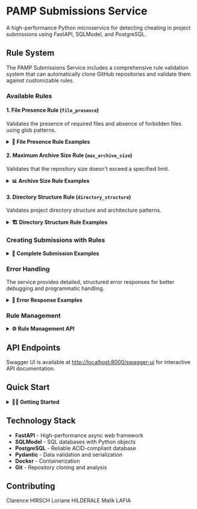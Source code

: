 # PAMP Submissions Service

A high-performance Python microservice for detecting cheating in project submissions using FastAPI, SQLModel, and PostgreSQL.

## Rule System

The PAMP Submissions Service includes a comprehensive rule validation system that can automatically clone GitHub repositories and validate them against customizable rules.

### Available Rules

#### 1. File Presence Rule (`file_presence`)
Validates the presence of required files and absence of forbidden files using glob patterns.

<details>
<summary><strong>📖 File Presence Rule Examples</strong></summary>

**Basic Usage:**
```json
{
  "name": "file_presence",
  "params": {
    "must_exist": ["README*", "*.md"],
    "forbidden": ["*.tmp", "*.log", "*.class"]
  }
}
```

**Advanced Patterns:**
```json
{
  "name": "file_presence",
  "params": {
    "must_exist": [
      "README*",
      "package.json",
      "src/**/*.py",
      "docs/*.md"
    ],
    "forbidden": [
      "*.tmp",
      "*.log", 
      "*.class",
      "*.exe",
      "node_modules/*",
      "__pycache__/*",
      "*.pyc"
    ]
  }
}
```

**Error Response Example:**
```json
{
  "detail": {
    "validation_failed": true,
    "errors": [
      {
        "code": "missingRequiredFiles",
        "missing_files": ["README.md", "package.json"],
        "patterns": ["README*", "package.json"],
        "message": "Missing required files: README.md, package.json"
      },
      {
        "code": "forbiddenFilesFound",
        "forbidden_files": ["temp.log"],
        "patterns": ["*.log"],
        "message": "Forbidden files found: temp.log"
      }
    ]
  }
}
```

</details>

#### 2. Maximum Archive Size Rule (`max_archive_size`)
Validates that the repository size doesn't exceed a specified limit.

<details>
<summary><strong>📊 Archive Size Rule Examples</strong></summary>

**Basic Usage:**
```json
{
  "name": "max_archive_size",
  "params": {
    "max_size_mb": 100
  }
}
```

**Different Size Limits:**
```json
{
  "name": "max_archive_size",
  "params": {
    "max_size_mb": 50    // 50MB limit
  }
}
```

**Error Response Example:**
```json
{
  "detail": {
    "validation_failed": true,
    "errors": [
      {
        "code": "repositorySizeExceeded",
        "actual_size_mb": 125.45,
        "actual_size_bytes": 131534848,
        "max_size_mb": 100,
        "file_count": 1247,
        "excess_mb": 25.45,
        "message": "Repository size 125.45MB exceeds maximum allowed size of 100MB"
      }
    ]
  }
}
```

</details>

#### 3. Directory Structure Rule (`directory_structure`)
Validates project directory structure and architecture patterns.

<details>
<summary><strong>🏗️ Directory Structure Rule Examples</strong></summary>

**Basic Usage:**
```json
{
  "name": "directory_structure",
  "params": {
    "required_directories": ["src", "tests", "docs"],
    "forbidden_directories": ["node_modules", "__pycache__"]
  }
}
```

**Architecture Validation:**
```json
{
  "name": "directory_structure",
  "params": {
    "required_directories": [
      "src",
      "src/components",
      "src/utils",
      "tests",
      "tests/unit",
      "tests/integration",
      "docs",
      "config"
    ],
    "forbidden_directories": [
      "node_modules",
      "__pycache__",
      "*.tmp",
      "build",
      "dist",
      ".vscode",
      ".idea"
    ],
    "max_depth": 5,
    "allow_empty_dirs": false
  }
}
```

**Clean Code Structure:**
```json
{
  "name": "directory_structure",
  "params": {
    "required_directories": [
      "src",
      "tests",
      "docs"
    ],
    "forbidden_directories": [
      "node_modules",
      "__pycache__",
      "*.log",
      "tmp",
      "temp"
    ],
    "max_depth": 4,
    "allow_empty_dirs": false
  }
}
```

**Error Response Example:**
```json
{
  "detail": {
    "validation_failed": true,
    "errors": [
      {
        "code": "directoryStructureValidationFailed",
        "errors": [
          {
            "code": "missingRequiredDirectories",
            "missing_directories": ["tests", "docs"],
            "patterns": ["src", "tests", "docs"],
            "message": "Missing required directories: tests, docs"
          },
          {
            "code": "forbiddenDirectoriesFound",
            "forbidden_directories": ["node_modules", "__pycache__"],
            "patterns": ["node_modules", "__pycache__", "*.tmp"],
            "message": "Forbidden directories found: node_modules, __pycache__"
          },
          {
            "code": "directoryDepthExceeded",
            "violations": [
              {
                "directory": "src/components/ui/buttons/primary",
                "depth": 6,
                "max_allowed": 4
              }
            ],
            "max_depth": 4,
            "message": "Directory depth exceeded: 1 directories exceed maximum depth of 4"
          }
        ],
        "message": "Directory structure validation failed with 3 error(s)"
      }
    ]
  }
}
```

</details>

### Creating Submissions with Rules

<details>
<summary><strong>🚀 Complete Submission Examples</strong></summary>

**Simple Submission with Rules:**
```bash
curl -X POST http://localhost:8001/submissions \
  -H "Content-Type: application/json" \
  -d '{
    "link": "https://github.com/user/repository.git",
    "project_uuid": "550e8400-e29b-41d4-a716-446655440000",
    "group_uuid": "550e8400-e29b-41d4-a716-446655440001",
    "project_step_uuid": "550e8400-e29b-41d4-a716-446655440002",
    "description": "Final submission for step 1",
    "submitted_by_uuid": "550e8400-e29b-41d4-a716-446655440005",
    "rules": [
      {
        "name": "file_presence",
        "params": {
          "must_exist": ["README*", "*.md"],
          "forbidden": ["*.tmp", "*.log"]
        }
      },
      {
        "name": "max_archive_size",
        "params": {
          "max_size_mb": 50
        }
      }
    ]
  }'
```

**Complex Validation Example:**
```bash
curl -X POST http://localhost:8001/submissions \
  -H "Content-Type: application/json" \
  -d '{
    "link": "https://github.com/student/project.git",
    "project_uuid": "550e8400-e29b-41d4-a716-446655440000",
    "group_uuid": "550e8400-e29b-41d4-a716-446655440001",
    "project_step_uuid": "550e8400-e29b-41d4-a716-446655440003",
    "description": "Final project submission",
    "submitted_by_uuid": "550e8400-e29b-41d4-a716-446655440006",
    "rules": [
      {
        "name": "file_presence",
        "params": {
          "must_exist": [
            "README.md",
            "requirements.txt",
            "src/**/*.py",
            "tests/**/*.py",
            "docs/*.md"
          ],
          "forbidden": [
            "*.pyc",
            "__pycache__/*",
            "*.tmp",
            "*.log",
            ".env",
            "node_modules/*",
            "*.class"
          ]
        }
      },
      {
        "name": "directory_structure",
        "params": {
          "required_directories": [
            "src",
            "tests",
            "docs",
            "src/models",
            "src/utils"
          ],
          "forbidden_directories": [
            "node_modules",
            "__pycache__",
            "build",
            "dist",
            "*.tmp"
          ],
          "max_depth": 4,
          "allow_empty_dirs": false
        }
      },
      {
        "name": "max_archive_size",
        "params": {
          "max_size_mb": 25
        }
      }
    ]
  }'
```

**Successful Response:**
```json
{
  "success": true,
  "message": "Submission created successfully",
  "submission_id": "uuid-here",
  "data": {
    "link": "https://github.com/user/repository.git",
    "project_uuid": "550e8400-e29b-41d4-a716-446655440000",
    "group_uuid": "550e8400-e29b-41d4-a716-446655440001",
    "project_step_uuid": "550e8400-e29b-41d4-a716-446655440002",
    "link_type": "github",
    "description": "Final submission for step 1",
    "id": "uuid-here",
    "upload_date_time": "2024-01-15T10:30:00Z",
    "status": "pending"
  },
  "rule_results": [
    {
      "rule_name": "file_presence", 
      "passed": true,
      "message": "All required files are present and no forbidden files found"
    },
    {
      "rule_name": "directory_structure",
      "passed": true,
      "message": "Directory structure validation passed: 8 directories checked, max depth: 4"
    },
    {
      "rule_name": "max_archive_size",
      "passed": true, 
      "message": "Repository size 15.2MB is within limit of 25MB"
    }
  ]
}
```

</details>

### Error Handling

The service provides detailed, structured error responses for better debugging and programmatic handling.

<details>
<summary><strong>🚨 Error Response Examples</strong></summary>

**Parameter Type Error:**
```json
{
  "detail": {
    "validation_failed": true,
    "failed_rule_count": 1,
    "total_rule_count": 1,
    "errors": [
      {
        "code": "invalidParameterType",
        "parameter": "forbidden",
        "expected_type": "array",
        "actual_type": "str", 
        "actual_value": "*.md",
        "message": "Parameter 'forbidden' must be a list of patterns, got str: *.md",
        "rule_name": "file_presence",
        "rule_params": {
          "must_exist": ["README*"],
          "forbidden": "*.md"
        }
      }
    ],
    "summary": "Submission validation failed: 1 of 1 rules failed"
  }
}
```

**Multiple Rule Failures:**
```json
{
  "detail": {
    "validation_failed": true,
    "failed_rule_count": 2,
    "total_rule_count": 2,
    "errors": [
      {
        "code": "fileValidationFailed",
        "errors": [
          {
            "code": "missingRequiredFiles",
            "missing_files": ["README.md", "requirements.txt"],
            "message": "Missing required files: README.md, requirements.txt"
          }
        ],
        "rule_name": "file_presence"
      },
      {
        "code": "repositorySizeExceeded",
        "actual_size_mb": 75.2,
        "max_size_mb": 50,
        "excess_mb": 25.2,
        "rule_name": "max_archive_size"
      }
    ],
    "summary": "Submission validation failed: 2 of 2 rules failed"
  }
}
```

**Error Codes:**
- `invalidParameterType`: Wrong parameter data type
- `invalidParameterValue`: Parameter value out of valid range
- `invalidPatternType`: File pattern not a string
- `missingRequiredParameters`: Required parameters not provided
- `missingRequiredFiles`: Required files not found
- `forbiddenFilesFound`: Forbidden files detected
- `fileValidationFailed`: Multiple file validation errors
- `repositorySizeExceeded`: Repository too large
- `missingRequiredDirectories`: Required directories not found
- `forbiddenDirectoriesFound`: Forbidden directories detected
- `directoryDepthExceeded`: Directory nesting too deep
- `emptyDirectoriesFound`: Empty directories detected (when not allowed)
- `directoryStructureValidationFailed`: Multiple directory validation errors
- `ruleExecutionError`: Unexpected rule execution error

</details>

### Rule Management

<details>
<summary><strong>⚙️ Rule Management API</strong></summary>

**Get Available Rules:**
```bash
curl http://localhost:8001/submissions/rules/available
```

Response:
```json
{
  "available_rules": ["file_presence", "max_archive_size"],
  "total_count": 2,
  "description": "These rules can be used in the 'rules' field when creating submissions"
}
```

**Get Detailed Rule Documentation:**
```bash
curl http://localhost:8001/submissions/rules/documentation
```

**Disable Rule Execution:**
```bash
curl -X POST "http://localhost:8001/submissions" \
  -H "Content-Type: application/json" \
  -d '{"link": "...", "rules": [...]}'
```

</details>

## API Endpoints

Swagger UI is available at [http://localhost:8000/swagger-ui](http://localhost:8000/swagger-ui) for interactive API documentation.

## Quick Start

<details>
<summary><strong>🏃‍♂️ Getting Started</strong></summary>

1. **Clone the repository:**
   ```bash
   git clone <repository-url>
   cd PAMP-submissions-service
   ```

2. **Start with Docker Compose:**
   ```bash
   docker compose up --build
   ```

3. **Access the API:**
   - API: http://localhost:8001
   - Swagger UI: http://localhost:8001/swagger-ui
   - Health Check: http://localhost:8001/health

4. **Test with a simple submission:**
   ```bash
   curl -X POST http://localhost:8001/submissions \
     -H "Content-Type: application/json" \
     -d '{
       "link": "https://github.com/octocat/Hello-World.git",
       "project_uuid": "550e8400-e29b-41d4-a716-446655440000",
       "group_uuid": "550e8400-e29b-41d4-a716-446655440001",
       "project_step_uuid": "550e8400-e29b-41d4-a716-446655440004",
       "rules": [
         {
           "name": "file_presence",
           "params": {
             "must_exist": ["README*"]
           }
         }
       ]
     }'
   ```

</details>

## Technology Stack

- **FastAPI** - High-performance async web framework
- **SQLModel** - SQL databases with Python objects
- **PostgreSQL** - Reliable ACID-compliant database
- **Pydantic** - Data validation and serialization
- **Docker** - Containerization
- **Git** - Repository cloning and analysis

## Contributing
Clarence HIRSCH
Loriane HILDERALE
Malik LAFIA